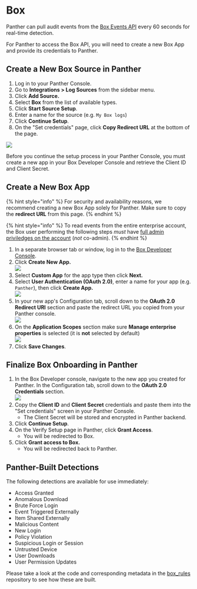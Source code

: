 # Box

Panther can pull audit events from the [Box Events API](https://developer.box.com/reference/get-events/) every 60 seconds for real-time detection.

For Panther to access the Box API, you will need to create a new Box App and provide its credentials to Panther.

## Create a New Box Source in Panther

1. Log in to your Panther Console.
2. Go to **Integrations > Log Sources** from the sidebar menu.
3. Click **Add Source.**
4. Select **Box** from the list of available types.
5. Click **Start Source Setup**.
6. Enter a name for the source (e.g. `My Box logs`)
7. Click **Continue Setup**.&#x20;
8. On the "Set credentials" page, click **Copy Redirect URL** at the bottom of the page.

![](../../../../.gitbook/assets/box-setup-page3.png)

Before you continue the setup process in your Panther Console, you must create a new app in your Box Developer Console and retrieve the Client ID and Client Secret.

## Create a New Box App

{% hint style="info" %}
For security and availability reasons, we recommend creating a new Box App solely for Panther. Make sure to copy the **redirect URL** from this page.
{% endhint %}

{% hint style="info" %}
To read events from the entire enterprise account, the Box user performing the following steps _must_ have [full admin priviledges on the account](https://developer.box.com/guides/authentication/user-types/managed-users/#admin--co-admin-roles) (_not_ co-admin).
{% endhint %}

1. In a separate browser tab or window, log in to the [Box Developer Console](https://app.box.com/developers/console).
2. Click **Create New App.**\
   ****![](../../.gitbook/assets/box-new-app.png)****
3. Select **Custom App** for the app type then click **Next.**
4. Select **User Authentication (OAuth 2.0)**, enter a name for your app (e.g. `Panther`), then click **Create App.**\
   ****![](../../.gitbook/assets/box-custom-app.png)****
5. In your new app's Configuration tab, scroll down to the **OAuth 2.0 Redirect URI** section and paste the redirect URL you copied from your Panther console.\
   ![](../../.gitbook/assets/box-oauth-redirect.png)
6. On the **Application Scopes** section make sure **Manage enterprise properties** is selected (it is **not** selected by default)\
   ![](../../.gitbook/assets/box-app-scopes.png)
7. Click **Save Changes**.

## Finalize Box Onboarding in Panther

1. In the Box Developer console, navigate to the new app you created for Panther. In the Configuration tab, scroll down to the **OAuth 2.0 Credentials** section.\
   ![](../../.gitbook/assets/box-credentials.png)
2. Copy the **Client ID** and **Client Secret** credentials and paste them into the "Set credentials" screen in your Panther Console.
   * The Client Secret will be stored and encrypted in Panther backend.
3. Click **Continue Setup**.&#x20;
4. On the Verify Setup page in Panther, click **Grant Access**.
   * You will be redirected to Box.&#x20;
5. Click **Grant access to Box.**&#x20;
   * You will be redirected back to Panther.



## Panther-Built Detections

The following detections are available for use immediately:&#x20;

* Access Granted
* Anomalous Download
* Brute Force Login
* Event Triggered Externally
* Item Shared Externally
* Malicious Content
* New Login
* Policy Violation
* Suspicious Login or Session
* Untrusted Device
* User Downloads
* User Permission Updates

Please take a look at the code and corresponding metadata in the [box\_rules](https://github.com/panther-labs/panther-analysis/tree/master/box\_rules) repository to see how these are built.&#x20;
